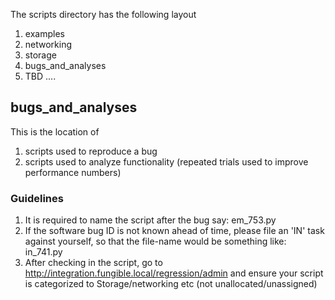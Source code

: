 The scripts directory has the following layout

1. examples
2. networking
3. storage
4. bugs_and_analyses
5. TBD ....

## bugs_and_analyses

This is the location of
1. scripts used to reproduce a bug
2. scripts used to analyze functionality (repeated trials used to improve performance numbers)

### Guidelines
1. It is required to name the script after the bug say: em_753.py
2. If the software bug ID is not known ahead of time, please file an 'IN' task against yourself, so that the file-name would be something like: in_741.py
3. After checking in the script, go to http://integration.fungible.local/regression/admin and ensure your script is categorized to Storage/networking etc (not unallocated/unassigned) 
